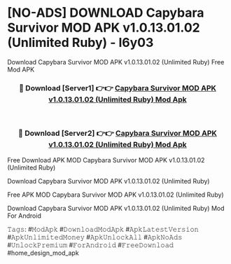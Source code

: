 # [NO-ADS] DOWNLOAD Capybara Survivor MOD APK v1.0.13.01.02 (Unlimited Ruby) - l6y03
Download Capybara Survivor MOD APK v1.0.13.01.02 (Unlimited Ruby) Free Mod APK

<div align="center">
<h3>🔴 Download [Server1] 👉👉 <a href="https://apk-comot.site?title=Capybara_Survivor_MOD_APK_v1.0.13.01.02_(Unlimited_Ruby)">Capybara Survivor MOD APK v1.0.13.01.02 (Unlimited Ruby) Mod Apk</a></h3><br>

<h3>🔴 Download [Server2] 👉👉 <a href="https://apk-comot.site?title=Capybara_Survivor_MOD_APK_v1.0.13.01.02_(Unlimited_Ruby)">Capybara Survivor MOD APK v1.0.13.01.02 (Unlimited Ruby) Mod Apk</a></h3>
</div>


Free Download APK MOD Capybara Survivor MOD APK v1.0.13.01.02 (Unlimited Ruby)

Download Capybara Survivor MOD APK v1.0.13.01.02 (Unlimited Ruby) 

Free APK MOD Capybara Survivor MOD APK v1.0.13.01.02 (Unlimited Ruby) 

Download Capybara Survivor MOD APK v1.0.13.01.02 (Unlimited Ruby) Mod For Android

𝚃𝚊𝚐𝚜: #𝙼𝚘𝚍𝙰𝚙𝚔 #𝙳𝚘𝚠𝚗𝚕𝚘𝚊𝚍𝙼𝚘𝚍𝙰𝚙𝚔 #𝙰𝚙𝚔𝙻𝚊𝚝𝚎𝚜𝚝𝚅𝚎𝚛𝚜𝚒𝚘𝚗 #𝙰𝚙𝚔𝚄𝚗𝚕𝚒𝚖𝚒𝚝𝚎𝚍𝙼𝚘𝚗𝚎𝚢 #𝙰𝚙𝚔𝚄𝚗𝚕𝚘𝚌𝚔𝙰𝚕𝚕 #𝙰𝚙𝚔𝙽𝚘𝙰𝚍𝚜 #𝚄𝚗𝚕𝚘𝚌𝚔𝙿𝚛𝚎𝚖𝚒𝚞𝚖 #𝙵𝚘𝚛𝙰𝚗𝚍𝚛𝚘𝚒𝚍 #𝙵𝚛𝚎𝚎𝙳𝚘𝚠𝚗𝚕𝚘𝚊𝚍 #home_design_mod_apk